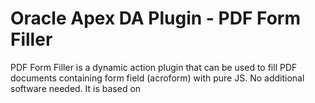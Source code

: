 # Oracle Apex DA Plugin - PDF Form Filler
PDF Form Filler is a dynamic action plugin that can be used to fill PDF documents containing form field (acroform) with pure JS. No additional software needed. It is based on 

